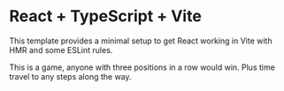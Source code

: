 # React + TypeScript + Vite

This template provides a minimal setup to get React working in Vite with HMR and some ESLint rules.

This is a game, anyone with three positions in a row would win. Plus time travel to any steps along the way.